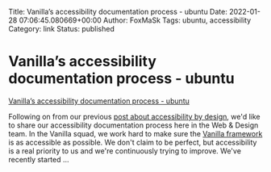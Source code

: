 Title: Vanilla’s accessibility documentation process - ubuntu
Date: 2022-01-28 07:06:45.080669+00:00
Author: FoxMaSk 
Tags: ubuntu, accessibility
Category: link
Status: published





# Vanilla’s accessibility documentation process - ubuntu

[Vanilla’s accessibility documentation process - ubuntu](https://ubuntu.com/blog/vanillas-accessibility-documentation-process)



Following on from our previous [post about accessibility by
design](https://ubuntu.com/blog/accessible-by-design-how-we-are-designing-for-accessibility-at-canonical),
we&#39;d like to share our accessibility documentation process here in the
Web &amp; Design team. In the Vanilla squad, we work hard to make sure the
[Vanilla framework](https://vanillaframework.io/) is as accessible as
possible. We don&#39;t claim to be perfect, but accessibility is a real
priority to us and we&#39;re continuously trying to improve. We&#39;ve recently
started ...



